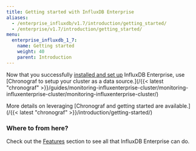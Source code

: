 ```yaml
---
title: Getting started with InfluxDB Enterprise
aliases:
  - /enterprise_influxdb/v1.7/introduction/getting_started/
  - /enterprise/v1.7/introduction/getting_started/
menu:
  enterprise_influxdb_1_7:
    name: Getting started
    weight: 40
    parent: Introduction
---
```


Now that you successfully [installed and set up](/enterprise_influxdb/v1.7/introduction/meta_node_installation/) InfluxDB Enterprise, use [Chronograf to setup your cluster as a data source.](/{{< latest "chronograf" >}}/guides/monitoring-influxenterprise-cluster/monitoring-influxenterprise-cluster/monitoring-influxenterprise-cluster/)

More details on leveraging [Chronograf and getting started are available.](/{{< latest "chronograf" >}}/introduction/getting-started/)


### Where to from here?

Check out the [Features](/enterprise_influxdb/v1.7/features/) section to see all that
InfluxDB Enterprise can do.
